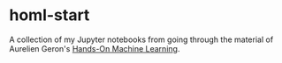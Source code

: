 # homl-start
A collection of my Jupyter notebooks from going through the material of Aurelien Geron's [Hands-On Machine Learning](https://www.amazon.com/Hands-Machine-Learning-Scikit-Learn-TensorFlow/dp/1491962291).
